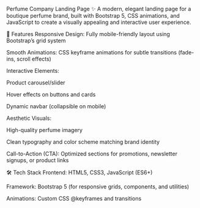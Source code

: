 Perfume Company Landing Page
✨ A modern, elegant landing page for a boutique perfume brand, built with Bootstrap 5, CSS animations, and JavaScript to create a visually appealing and interactive user experience.

🚀 Features
Responsive Design: Fully mobile-friendly layout using Bootstrap’s grid system

Smooth Animations: CSS keyframe animations for subtle transitions (fade-ins, scroll effects)

Interactive Elements:

Product carousel/slider

Hover effects on buttons and cards

Dynamic navbar (collapsible on mobile)

Aesthetic Visuals:

High-quality perfume imagery

Clean typography and color scheme matching brand identity

Call-to-Action (CTA): Optimized sections for promotions, newsletter signups, or product links

🛠️ Tech Stack
Frontend: HTML5, CSS3, JavaScript (ES6+)

Framework: Bootstrap 5 (for responsive grids, components, and utilities)

Animations: Custom CSS @keyframes and transitions
